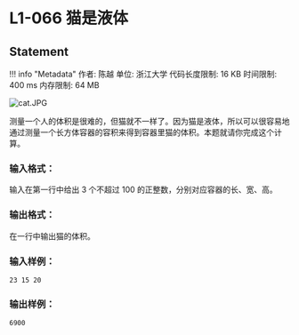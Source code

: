 
# L1-066 猫是液体

## Statement

!!! info "Metadata"
    作者: 陈越
    单位: 浙江大学
    代码长度限制: 16 KB
    时间限制: 400 ms
    内存限制: 64 MB


![cat.JPG](~/d5ae2430-b2b4-47b9-aaf6-ad15f5babbf6.JPG)


测量一个人的体积是很难的，但猫就不一样了。因为猫是液体，所以可以很容易地通过测量一个长方体容器的容积来得到容器里猫的体积。本题就请你完成这个计算。

### 输入格式：

输入在第一行中给出 3 个不超过 100 的正整数，分别对应容器的长、宽、高。

### 输出格式：

在一行中输出猫的体积。

### 输入样例：
```plaintext
23 15 20
```

### 输出样例：
```plaintext
6900
```


